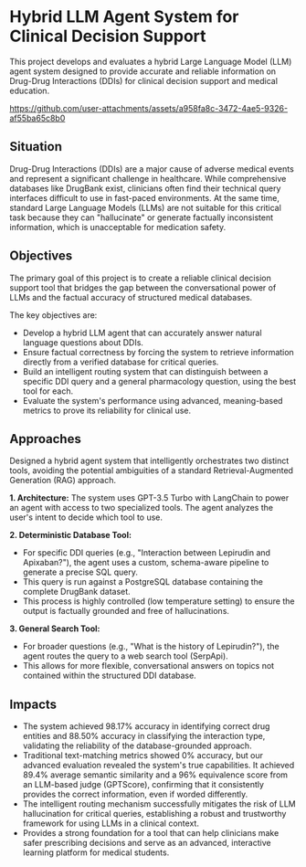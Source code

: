 # Hybrid LLM Agent System for Clinical Decision Support
This project develops and evaluates a hybrid Large Language Model (LLM) agent system designed to provide accurate and reliable information on Drug-Drug Interactions (DDIs) for clinical decision support and medical education.

https://github.com/user-attachments/assets/a958fa8c-3472-4ae5-9326-af55ba65c8b0

## Situation
Drug-Drug Interactions (DDIs) are a major cause of adverse medical events and represent a significant challenge in healthcare. While comprehensive databases like DrugBank exist, clinicians often find their technical query interfaces difficult to use in fast-paced environments. At the same time, standard Large Language Models (LLMs) are not suitable for this critical task because they can "hallucinate" or generate factually inconsistent information, which is unacceptable for medication safety.

## Objectives
The primary goal of this project is to create a reliable clinical decision support tool that bridges the gap between the conversational power of LLMs and the factual accuracy of structured medical databases.

The key objectives are:
- Develop a hybrid LLM agent that can accurately answer natural language questions about DDIs.
- Ensure factual correctness by forcing the system to retrieve information directly from a verified database for critical queries.
- Build an intelligent routing system that can distinguish between a specific DDI query and a general pharmacology question, using the best tool for each.
- Evaluate the system's performance using advanced, meaning-based metrics to prove its reliability for clinical use.

## Approaches
Designed a hybrid agent system that intelligently orchestrates two distinct tools, avoiding the potential ambiguities of a standard Retrieval-Augmented Generation (RAG) approach.

**1. Architecture:** The system uses GPT-3.5 Turbo with LangChain to power an agent with access to two specialized tools. The agent analyzes the user's intent to decide which tool to use.

**2. Deterministic Database Tool:**
- For specific DDI queries (e.g., "Interaction between Lepirudin and Apixaban?"), the agent uses a custom, schema-aware pipeline to generate a precise SQL query.
- This query is run against a PostgreSQL database containing the complete DrugBank dataset.
- This process is highly controlled (low temperature setting) to ensure the output is factually grounded and free of hallucinations.

**3. General Search Tool:**
- For broader questions (e.g., "What is the history of Lepirudin?"), the agent routes the query to a web search tool (SerpApi).
- This allows for more flexible, conversational answers on topics not contained within the structured DDI database.

## Impacts
- The system achieved 98.17% accuracy in identifying correct drug entities and 88.50% accuracy in classifying the interaction type, validating the reliability of the database-grounded approach.
- Traditional text-matching metrics showed 0% accuracy, but our advanced evaluation revealed the system's true capabilities. It achieved 89.4% average semantic similarity and a 96% equivalence score from an LLM-based judge (GPTScore), confirming that it consistently provides the correct information, even if worded differently.
- The intelligent routing mechanism successfully mitigates the risk of LLM hallucination for critical queries, establishing a robust and trustworthy framework for using LLMs in a clinical context.
- Provides a strong foundation for a tool that can help clinicians make safer prescribing decisions and serve as an advanced, interactive learning platform for medical students.
